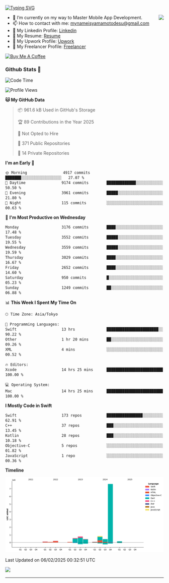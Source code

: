 
[![Typing SVG](https://readme-typing-svg.demolab.com/?lines=Thank+You+For+Visiting!!;You+Are+Welcome✨;I+am+Kyo+Yamamoto;Mobile+Developer)](https://git.io/typing-svg)
<p>
<img align="right" src="https://media.giphy.com/media/26ufdb3cYKwbRtYVW/giphy.gif" style="max-width:100%;" height="150px">

- 🌱 I’m currently on my way to Master Mobile App Development.
- 📫 How to contact with me: mynameisyamamotodesu@gmail.com
- 🔗 My Linkedin Profile: [Linkedin](https://www.linkedin.com/in/kyo-yamamoto-a2ab50239)
- 🔗 My Resume: [Resume](https://www.kickresume.com/cv/rNok4e/)
- 🔗 My Upwork Profile: [Upwork](https://www.upwork.com/freelancers/~01aa9115102bb4af25)
- 🔗 My Freelancer Profile: [Freelancer](https://www.freelancer.com/u/yamamotodesu)

<a href="https://www.buymeacoffee.com/kyoyamamoto" target="_blank"><img src="https://cdn.buymeacoffee.com/buttons/default-orange.png" alt="Buy Me A Coffee" height="41" width="174"></a>

### Github Stats 🥇 
<!--START_SECTION:waka-->
![Code Time](http://img.shields.io/badge/Code%20Time-1%2C029%20hrs%2040%20mins-blue)

![Profile Views](http://img.shields.io/badge/Profile%20Views-0-blue)

**🐱 My GitHub Data** 

> 📦 961.6 kB Used in GitHub's Storage 
 > 
> 🏆 89 Contributions in the Year 2025
 > 
> 🚫 Not Opted to Hire
 > 
> 📜 371 Public Repositories 
 > 
> 🔑 14 Private Repositories 
 > 
**I'm an Early 🐤** 

```text
🌞 Morning                4917 commits        ███████░░░░░░░░░░░░░░░░░░   27.07 % 
🌆 Daytime                9174 commits        █████████████░░░░░░░░░░░░   50.50 % 
🌃 Evening                3961 commits        █████░░░░░░░░░░░░░░░░░░░░   21.80 % 
🌙 Night                  115 commits         ░░░░░░░░░░░░░░░░░░░░░░░░░   00.63 % 
```
📅 **I'm Most Productive on Wednesday** 

```text
Monday                   3176 commits        ████░░░░░░░░░░░░░░░░░░░░░   17.48 % 
Tuesday                  3552 commits        █████░░░░░░░░░░░░░░░░░░░░   19.55 % 
Wednesday                3559 commits        █████░░░░░░░░░░░░░░░░░░░░   19.59 % 
Thursday                 3029 commits        ████░░░░░░░░░░░░░░░░░░░░░   16.67 % 
Friday                   2652 commits        ████░░░░░░░░░░░░░░░░░░░░░   14.60 % 
Saturday                 950 commits         █░░░░░░░░░░░░░░░░░░░░░░░░   05.23 % 
Sunday                   1249 commits        ██░░░░░░░░░░░░░░░░░░░░░░░   06.88 % 
```


📊 **This Week I Spent My Time On** 

```text
🕑︎ Time Zone: Asia/Tokyo

💬 Programming Languages: 
Swift                    13 hrs              ███████████████████████░░   90.22 % 
Other                    1 hr 20 mins        ██░░░░░░░░░░░░░░░░░░░░░░░   09.26 % 
XML                      4 mins              ░░░░░░░░░░░░░░░░░░░░░░░░░   00.52 % 

🔥 Editors: 
Xcode                    14 hrs 25 mins      █████████████████████████   100.00 % 

💻 Operating System: 
Mac                      14 hrs 25 mins      █████████████████████████   100.00 % 
```

**I Mostly Code in Swift** 

```text
Swift                    173 repos           ████████████████░░░░░░░░░   62.91 % 
C++                      37 repos            ███░░░░░░░░░░░░░░░░░░░░░░   13.45 % 
Kotlin                   28 repos            ███░░░░░░░░░░░░░░░░░░░░░░   10.18 % 
Objective-C              5 repos             ░░░░░░░░░░░░░░░░░░░░░░░░░   01.82 % 
JavaScript               1 repo              ░░░░░░░░░░░░░░░░░░░░░░░░░   00.36 % 
```



**Timeline**

![Lines of Code chart](https://raw.githubusercontent.com/YamamotoDesu/YamamotoDesu/main/assets/bar_graph.png)


 Last Updated on 06/02/2025 00:32:51 UTC
<!--END_SECTION:waka-->

![](https://github-profile-summary-cards.vercel.app/api/cards/profile-details?username=YamamotoDesu&theme=vue)

----
